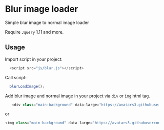 # Blur image loader
Simple blur image to normal image loader

Require `Jquery` 1.11 and more.

## Usage

Import script in your project:

```php
  <script src="js/blur.js"></script>
```

Call script:

```js
  blurLoadImage();
```

Add blur image and normal image in your project via `div` or `img` html tag.

```php
   <div class="main-background" data-large="https://avatars3.githubusercontent.com/u/13304146?v=3&s=460" style="background-image: url('https://avatars3.githubusercontent.com/u/13304146?v=3&s=460')">
```
or

```php
<img class="main-background" data-large="https://avatars3.githubusercontent.com/u/13304146?v=3&s=460" src="https://avatars3.githubusercontent.com/u/13304146?v=3&s=460">
```
